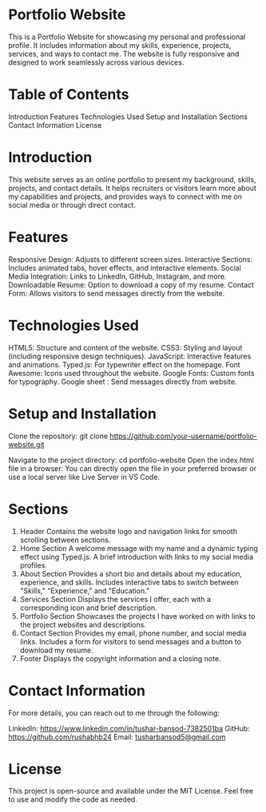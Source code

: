 # Portfolio Website
This is a Portfolio Website for showcasing my personal and professional profile. It includes information about my skills, experience, projects, services, and ways to contact me. The website is fully responsive and designed to work seamlessly across various devices.

# Table of Contents
Introduction
Features
Technologies Used
Setup and Installation
Sections
Contact Information
License

# Introduction
This website serves as an online portfolio to present my background, skills, projects, and contact details. It helps recruiters or visitors learn more about my capabilities and projects, and provides ways to connect with me on social media or through direct contact.

# Features
Responsive Design: Adjusts to different screen sizes.
Interactive Sections: Includes animated tabs, hover effects, and interactive elements.
Social Media Integration: Links to LinkedIn, GitHub, Instagram, and more.
Downloadable Resume: Option to download a copy of my resume.
Contact Form: Allows visitors to send messages directly from the website.

# Technologies Used
HTML5: Structure and content of the website.
CSS3: Styling and layout (including responsive design techniques).
JavaScript: Interactive features and animations.
Typed.js: For typewriter effect on the homepage.
Font Awesome: Icons used throughout the website.
Google Fonts: Custom fonts for typography.
Google sheet : Send messages directly from website.

# Setup and Installation
Clone the repository: git clone https://github.com/your-username/portfolio-website.git

Navigate to the project directory:
cd portfolio-website
Open the index.html file in a browser:
You can directly open the file in your preferred browser or use a local server like Live Server in VS Code.

# Sections
1. Header
Contains the website logo and navigation links for smooth scrolling between sections.
2. Home Section
A welcome message with my name and a dynamic typing effect using Typed.js.
A brief introduction with links to my social media profiles.
3. About Section
Provides a short bio and details about my education, experience, and skills.
Includes interactive tabs to switch between "Skills," "Experience," and "Education."
4. Services Section
Displays the services I offer, each with a corresponding icon and brief description.
5. Portfolio Section
Showcases the projects I have worked on with links to the project websites and descriptions.
6. Contact Section
Provides my email, phone number, and social media links.
Includes a form for visitors to send messages and a button to download my resume.
7. Footer
Displays the copyright information and a closing note.

# Contact Information
For more details, you can reach out to me through the following:

LinkedIn: https://www.linkedin.com/in/tushar-bansod-7382501ba
GitHub: https://github.com/rushabhb24
Email: tusharbansod5@gmail.com

# License
This project is open-source and available under the MIT License. Feel free to use and modify the code as needed.

